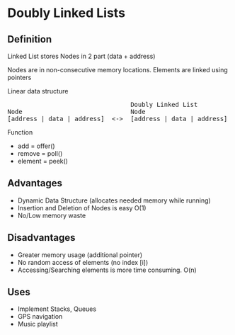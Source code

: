 # Doubly Linked Lists
## Definition
<p>Linked List stores Nodes in 2 part (data + address)</p>
<p>Nodes are in non-consecutive memory locations. Elements are linked using pointers</p>
<p>Linear data structure</p>
<pre>
                                 Doubly Linked List
Node                             Node                             Node
[address | data | address]  <->  [address | data | address]   <->  [address | data | address]
</pre>
<p>Function</p>
<ul>
  <li>add = offer()</li>
  <li>remove = poll()</li>
  <li>element = peek()</li>
</ul>

## Advantages
<ul>
  <li>Dynamic Data Structure (allocates needed memory while running)</li>
  <li>Insertion and Deletion of Nodes is easy O(1)</li>
  <li>No/Low memory waste</li>
</ul>

## Disadvantages
<ul>
  <li>Greater memory usage (additional pointer)</li>
  <li>No random access of elements (no index [i])</li>
  <li>Accessing/Searching elements is more time consuming. O(n)</li>
</ul>

## Uses
<ul>
  <li>Implement Stacks, Queues</li>
  <li>GPS navigation</li>
  <li>Music playlist</li>
</ul>